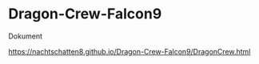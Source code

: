 # Dragon-Crew-Falcon9
Dokument

https://nachtschatten8.github.io/Dragon-Crew-Falcon9/DragonCrew.html
